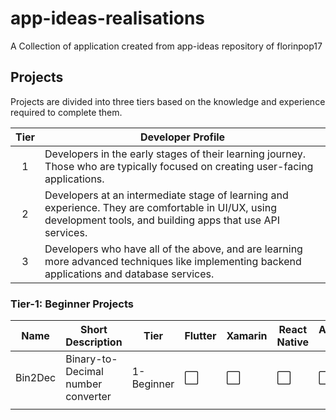 # app-ideas-realisations
A Collection of application created from app-ideas repository of florinpop17

## Projects

Projects are divided into three tiers based on the knowledge and experience
required to complete them.

| Tier | Developer Profile                                                                                                                                                |
| :--: | ---------------------------------------------------------------------------------------------------------------------------------------------------------------- |
|  1   | Developers in the early stages of their learning journey. Those who are typically focused on creating user-facing applications.                                  |
|  2   | Developers at an intermediate stage of learning and experience. They are comfortable in UI/UX, using development tools, and building apps that use API services. |
|  3   | Developers who have all of the above, and are learning more advanced techniques like implementing backend applications and database services.                    |



### Tier-1: Beginner Projects


| Name | Short Description | Tier | Flutter| Xamarin | React Native |Android SDK | Swift |
| ------------ | ------------ | ------------ | ------------ | ------------ | ------------ | ------------ |------------ |
| Bin2Dec | Binary-to-Decimal number converter| 1-Beginner |:white_large_square:|:white_large_square:|:white_large_square:|:white_large_square:|:white_large_square:|
|   |   |   |   |   |   |   |||
